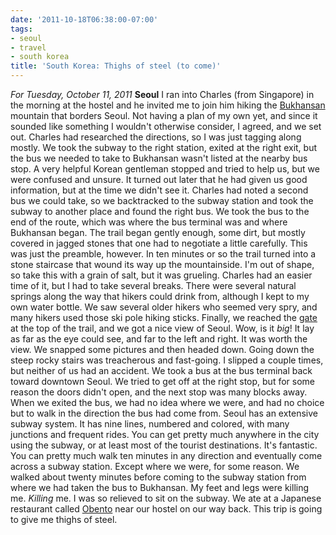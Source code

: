 ```yaml
---
date: '2011-10-18T06:38:00-07:00'
tags:
- seoul
- travel
- south korea
title: 'South Korea: Thighs of steel (to come)'
---
```


*For Tuesday, October 11, 2011* **Seoul** I ran into Charles (from Singapore) in the morning at the hostel and he invited me to join him hiking the [Bukhansan](http://www.google.com/search?tbm=isch&hl;=en&source;=hp&biw;=1280&bih;=673&q;=bukhansan+gate&gbv;=2&oq;=bukhansan+gate&aq;=f&aqi;=&aql;=1&gs;_sm=e&gs;_upl=2296l4755l0l4842l14l13l0l4l1l1l277l1582l0.7.2l9l0#hl=en&gbv;=2&tbm;=isch&sa;=1&q;=bukhansan&pbx;=1&oq;=bukhansan&aq;=f&aqi;=&aql;=&gs;_sm=e&gs;_upl=1554l1898l0l2184l2l2l0l0l0l1l391l391l3-1l1l0&bav;=on.2,or.r_gc.r_pw.,cf.osb&fp;=3351650d1a733d60&biw;=1280&bih;=673) mountain that borders Seoul. Not having a plan of my own yet, and since it sounded like something I wouldn't otherwise consider, I agreed, and we set out. Charles had researched the directions, so I was just tagging along mostly. We took the subway to the right station, exited at the right exit, but the bus we needed to take to Bukhansan wasn't listed at the nearby bus stop. A very helpful Korean gentleman stopped and tried to help us, but we were confused and unsure. It turned out later that he had given us good information, but at the time we didn't see it. Charles had noted a second bus we could take, so we backtracked to the subway station and took the subway to another place and found the right bus. We took the bus to the end of the route, which was where the bus terminal was and where Bukhansan began. The trail began gently enough, some dirt, but mostly covered in jagged stones that one had to negotiate a little carefully. This was just the preamble, however. In ten minutes or so the trail turned into a stone staircase that wound its way up the mountainside. I'm out of shape, so take this with a grain of salt, but it was grueling. Charles had an easier time of it, but I had to take several breaks. There were several natural springs along the way that hikers could drink from, although I kept to my own water bottle. We saw several older hikers who seemed very spry, and many hikers used those ski pole hiking sticks. Finally, we reached the [gate](http://www.google.com/search?tbm=isch&hl;=en&source;=hp&biw;=1280&bih;=673&q;=bukhansan+gate&gbv;=2&oq;=bukhansan+gate&aq;=f&aqi;=&aql;=1&gs;_sm=e&gs;_upl=2296l4755l0l4842l14l13l0l4l1l1l277l1582l0.7.2l9l0#hl=en&gbv;=2&tbm;=isch&sa;=1&q;=bukhansan+gate&pbx;=1&oq;=bukhansan+gate&aq;=f&aqi;=&aql;=1&gs;_sm=e&gs;_upl=20724l21394l0l21417l5l4l0l1l0l0l331l576l2-1.1l2l0&bav;=on.2,or.r_gc.r_pw.,cf.osb&fp;=3351650d1a733d60&biw;=1280&bih;=709) at the top of the trail, and we got a nice view of Seoul. Wow, is it *big*! It lay as far as the eye could see, and far to the left and right. It was worth the view. We snapped some pictures and then headed down. Going down the steep rocky stairs was treacherous and fast-going. I slipped a couple times, but neither of us had an accident. We took a bus at the bus terminal back toward downtown Seoul. We tried to get off at the right stop, but for some reason the doors didn't open, and the next stop was many blocks away. When we exited the bus, we had no idea where we were, and had no choice but to walk in the direction the bus had come from. Seoul has an extensive subway system. It has nine lines, numbered and colored, with many junctions and frequent rides. You can get pretty much anywhere in the city using the subway, or at least most of the tourist destinations. It's fantastic. You can pretty much walk ten minutes in any direction and eventually come across a subway station. Except where we were, for some reason. We walked about twenty minutes before coming to the subway station from where we had taken the bus to Bukhansan. My feet and legs were killing me. *Killing* me. I was so relieved to sit on the subway. We ate at a Japanese restaurant called [Obento](http://obento.co.kr) near our hostel on our way back. This trip is going to give me thighs of steel.
